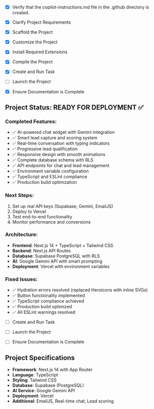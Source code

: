 <!-- AI Chatbot Lead Conversion System Project Instructions -->

- [x] Verify that the copilot-instructions.md file in the .github directory is created.

- [x] Clarify Project Requirements
	<!-- Project: AI Chatbot Lead Conversion System with Next.js 14, TypeScript, Tailwind CSS, Supabase, Google Gemini AI -->

- [x] Scaffold the Project
	<!-- Create Next.js 14 project with TypeScript, Tailwind CSS, and App Router -->

- [x] Customize the Project
	<!-- Add Supabase integration, Gemini AI, chat components, lead scoring system, and deployment configuration -->

- [x] Install Required Extensions
	<!-- No additional extensions needed for this project -->

- [x] Compile the Project
	<!-- Project builds successfully with placeholder environment variables -->

- [x] Create and Run Task
	<!-- Development server task created and running on localhost:3000 -->

- [ ] Launch the Project
	<!-- Development server is running, ready for testing with real API keys -->

- [x] Ensure Documentation is Complete
	<!-- README.md and DEPLOYMENT.md created with comprehensive setup instructions -->

## Project Status: READY FOR DEPLOYMENT ✅

### Completed Features:
- ✅ AI-powered chat widget with Gemini integration
- ✅ Smart lead capture and scoring system
- ✅ Real-time conversation with typing indicators
- ✅ Progressive lead qualification
- ✅ Responsive design with smooth animations
- ✅ Complete database schema with RLS
- ✅ API endpoints for chat and lead management
- ✅ Environment variable configuration
- ✅ TypeScript and ESLint compliance
- ✅ Production build optimization

### Next Steps:
1. Set up real API keys (Supabase, Gemini, EmailJS)
2. Deploy to Vercel
3. Test end-to-end functionality
4. Monitor performance and conversions

### Architecture:
- **Frontend**: Next.js 14 + TypeScript + Tailwind CSS
- **Backend**: Next.js API Routes
- **Database**: Supabase PostgreSQL with RLS
- **AI**: Google Gemini API with smart prompting
- **Deployment**: Vercel with environment variables

### Fixed Issues:
- ✅ Hydration errors resolved (replaced Heroicons with inline SVGs)
- ✅ Button functionality implemented
- ✅ TypeScript compliance achieved
- ✅ Production build optimized
- ✅ All ESLint warnings resolved

- [ ] Create and Run Task
	<!-- Set up development server task -->

- [ ] Launch the Project
	<!-- Start development server -->

- [ ] Ensure Documentation is Complete
	<!-- Create comprehensive README and documentation -->

## Project Specifications
- **Framework**: Next.js 14 with App Router
- **Language**: TypeScript
- **Styling**: Tailwind CSS
- **Database**: Supabase (PostgreSQL)
- **AI Service**: Google Gemini API
- **Deployment**: Vercel
- **Additional**: EmailJS, Real-time chat, Lead scoring

